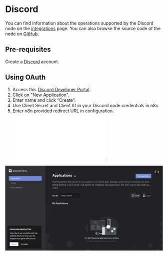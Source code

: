 # Discord
You can find information about the operations supported by the Discord node on the [integrations](https://n8n.io/integrations/n8n-nodes-base.discord) page. You can also browse the source code of the node on [GitHub](https://github.com/n8n-io/n8n/tree/master/packages/nodes-base/nodes/Discord).


## Pre-requisites

Create a [Discord](https://www.discord.com/) account.

## Using OAuth

1. Access this [Discord Developer Portal](https://discord.com/developers/applications).
2. Click on "New Application".
3. Enter name and click "Create".
4. Use Client Secret and Client ID in your Discord node credentials in n8n.
5. Enter n8n provided redirect URL in configuration. ![Redirect URL Explanation here](../README.md).


![Getting Discord credentials](./using-oauth.gif)
